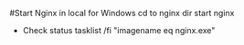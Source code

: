 #Start Nginx in local for Windows
cd to nginx dir
start nginx

- Check status
tasklist /fi "imagename eq nginx.exe"

